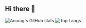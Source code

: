 ## Hi there 👋

<!--
**cjmarklll/cjmarklll** is a ✨ _special_ ✨ repository because its `README.md` (this file) appears on your GitHub profile.

Here are some ideas to get you started:

- 🔭 I’m currently working on ...
- 🌱 I’m currently learning ...
- 👯 I’m looking to collaborate on ...
- 🤔 I’m looking for help with ...
- 💬 Ask me about ...
- 📫 How to reach me: ...
- 😄 Pronouns: ...
- ⚡ Fun fact: ...
-->
![Anurag's GitHub stats](https://github-readme-stats.vercel.app/api?username=cjmarklll&count_private=true&show_icons=true&theme=radical)
![Top Langs](https://github-readme-stats.vercel.app/api/top-langs/?username=cjmarklll)


